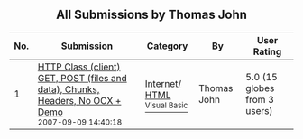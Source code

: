 ﻿<div align="center">

## All Submissions by Thomas John

</div>

No.  | Submission | Category | By   | User Rating
---- | ---------- | -------- | ---- | -----------
1 | [HTTP Class \(client\) GET, POST \(files and data\), Chunks, Headers, No OCX \+ Demo<br /><sup>2007-09-09 14:40:18</sup>](https://github.com/Planet-Source-Code/thomas-john-http-class-client-get-post-files-and-data-chunks-headers-no-ocx-demo__1-69284) | [Internet/ HTML<br /><sup>Visual Basic</sup>](../ByCategory/internet-html__1-34.md) | Thomas John | 5.0 (15 globes from 3 users)
